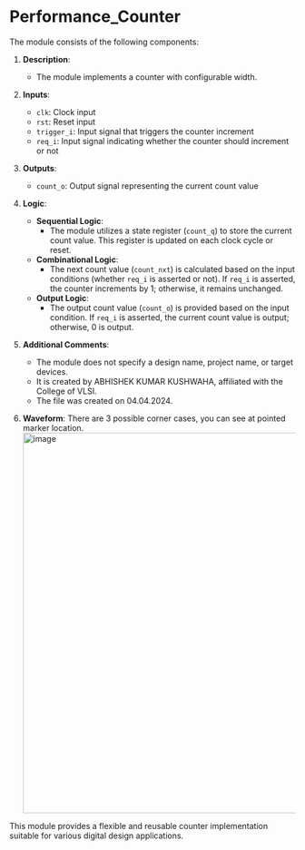# Performance_Counter


The module consists of the following components:

1. **Description**: 
   - The module implements a counter with configurable width.

2. **Inputs**:
   - `clk`: Clock input
   - `rst`: Reset input
   - `trigger_i`: Input signal that triggers the counter increment
   - `req_i`: Input signal indicating whether the counter should increment or not

3. **Outputs**:
   - `count_o`: Output signal representing the current count value
   
4. **Logic**:
   - **Sequential Logic**: 
     - The module utilizes a state register (`count_q`) to store the current count value. This register is updated on each clock cycle or reset.
   - **Combinational Logic**:
     - The next count value (`count_nxt`) is calculated based on the input conditions (whether `req_i` is asserted or not). If `req_i` is asserted, the counter increments by 1; otherwise, it remains unchanged.
   - **Output Logic**:
     - The output count value (`count_o`) is provided based on the input condition. If `req_i` is asserted, the current count value is output; otherwise, 0 is output.

5. **Additional Comments**:
   - The module does not specify a design name, project name, or target devices.
   - It is created by ABHISHEK KUMAR KUSHWAHA, affiliated with the College of VLSI.
   - The file was created on 04.04.2024.
6. **Waveform**:
   There are 3 possible corner cases, you can see at pointed marker location.
   <img width="671" alt="image" src="https://github.com/Abhirecket/Performance_Counter/assets/46784291/61b5f4d3-5338-4eb0-af9d-1f9e99e69cc6">

This module provides a flexible and reusable counter implementation suitable for various digital design applications.


